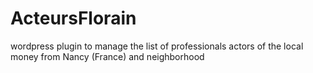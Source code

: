 # ActeursFlorain
wordpress plugin to manage the list of professionals actors of the local money from Nancy (France) and neighborhood
